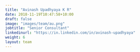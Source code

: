 ```yaml
---
title: "Avinash Upadhyaya K R"
date: 2018-11-19T10:47:58+10:00
draft: false
image: "images/team/au.png"
jobtitle: "Senior Consultant"
linkedinurl: "https://in.linkedin.com/in/avinash-upadhyaya"
weight: 6
layout: team
---
```



